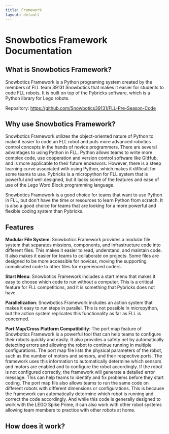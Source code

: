 ```yaml
---
title: Framework 
layout: default
---
```

# Snowbotics Framework Documentation

## What is Snowbotics Framework?

Snowbotics Framework is a Python programing system created by the members of FLL team 39131 Snowbotics that makes it easier for students to code FLL robots. It is built on top of the Pybricks software, which is a Python library for Lego robots.

Repository: <https://github.com/Snowbotics39131/FLL-Pre-Season-Code>

## Why use Snowbotics Framework?

Snowbotics Framework utilizes the object-oriented nature of Python to make it easier to code an FLL robot and puts more advanced robotics control concepts in the hands of novice programmers. There are several advantages to using Python in FLL. Python allows teams to write more complex code, use cooperation and version control software like GitHub, and is more applicable to their future endeavors. However, there is a steep learning curve associated with using Python, which makes it difficult for some teams to use. Pybricks is a micropython for FLL system that is powerful and well designed, but it lacks some of the features and ease of use of the Lego Word Block programming language.

Snowbotics Framework is a good choice for teams that want to use Python in FLL, but don't have the time or resources to learn Python from scratch. It is also a good choice for teams that are looking for a more powerful and flexible coding system than Pybricks.

## Features

**Modular File System**: Snowbotics Framework provides a modular file system that separates missions, components, and infrastructure code into different files. This makes it easier to read, understand, and maintain code. It also makes it easier for teams to collaborate on projects. Some files are designed to be more accessible for novices, moving the supporting complicated code to other files for experienced coders.

**Start Menu**: Snowbotics Framework includes a start menu that makes it easy to choose which code to run without a computer. This is a critical feature for FLL competitions, and it is something that Pybricks does not have.

**Parallelization**: Snowbotics Framework includes an action system that makes it easy to run steps in parallel. This is not possible in micropython, but the action system replicates this functionality as far as FLL is concerned.

**Port Map/Cross Platform Compatibility**: The port map feature of Snowbotics Framework is a powerful tool that can help teams to configure their robots quickly and easily. It also provides a safety net by automatically detecting errors and allowing the robot to continue running in multiple configurations. The port map file lists the physical parameters of the robot, such as the number of motors and sensors, and their respective ports. The framework uses this information to automatically determine which sensors and motors are enabled and to configure the robot accordingly. If the robot is not configured correctly, the framework will generate a detailed error message. This can help teams to identify and fix problems before they start coding. The port map file also allows teams to run the same code on different robots with different dimensions or configurations. This is because the framework can automatically determine which robot is running and correct the code accordingly. And while this code is generally designed to work with the LEGO Spike Prime, it can also work with other robot systems allowing team members to practice with other robots at home.

## How does it work?
